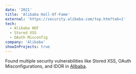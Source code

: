 ```yaml
---
date: '2021'
title: 'Alibaba Hall-Of-Fame'
external: 'https://security.alibaba.com/top.htm?tab=1'
tech:
  - Alibaba HOF
  - Stored XSS
  - OAuth Misconfig
company: 'Alibaba'
showInProjects: true
---
```


Found multiple security vulnerabilities like Stored XSS, OAuth Misconfigurations, and IDOR in [Alibaba](https://www.alibaba.com/).
